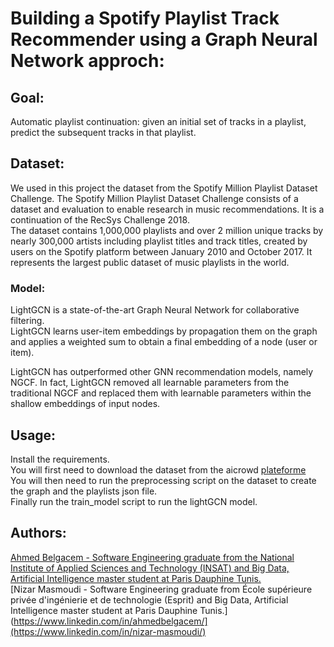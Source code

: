 # Building a Spotify Playlist Track Recommender using a Graph Neural Network approch:  
## Goal:  
Automatic playlist continuation: given an initial set of tracks in a playlist, predict the subsequent tracks in that playlist.  
## Dataset:  
We used in this project the dataset from the Spotify Million Playlist Dataset Challenge. The Spotify Million Playlist Dataset Challenge consists of a dataset and evaluation to enable research in music recommendations. It is a continuation of the RecSys Challenge 2018.  
The dataset contains 1,000,000 playlists and over 2 million unique tracks by nearly 300,000 artists including playlist titles and track titles, created by users on the Spotify platform between January 2010 and October 2017. It represents the largest public dataset of music playlists in the world.  
### Model:  
LightGCN is a state-of-the-art Graph Neural Network for collaborative filtering.  
LightGCN learns user-item embeddings by propagation them on the graph and applies a weighted sum to obtain a final embedding of a node (user or item).  

LightGCN has outperformed other GNN recommendation models, namely NGCF. In fact, LightGCN removed all learnable parameters from the traditional NGCF and replaced them with learnable parameters within the shallow embeddings of input nodes.  

## Usage:
Install the requirements.  
You will first need to download the dataset from the aicrowd [plateforme](https://www.aicrowd.com/challenges/spotify-million-playlist-dataset-challenge)  
You will then need to run the preprocessing script on the dataset to create the graph and the playlists json file.  
Finally run the train_model script to run the lightGCN model.  

## Authors:
[Ahmed Belgacem - Software Engineering graduate from the National Institute of Applied Sciences and Technology (INSAT) and Big Data, Artificial Intelligence master student at Paris Dauphine Tunis.](https://www.linkedin.com/in/ahmedbelgacem/)  
[Nizar Masmoudi - Software Engineering graduate from École supérieure privée d'ingénierie et de technologie (Esprit) and Big Data, Artificial Intelligence master student at Paris Dauphine Tunis.](https://www.linkedin.com/in/ahmedbelgacem/](https://www.linkedin.com/in/nizar-masmoudi/)
